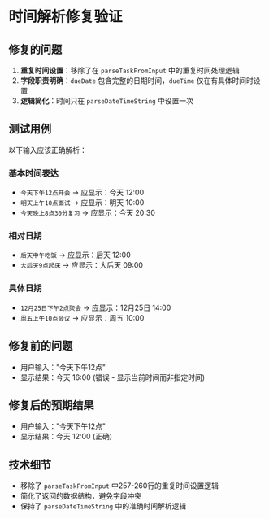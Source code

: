 # 时间解析修复验证

## 修复的问题
1. **重复时间设置**：移除了在 `parseTaskFromInput` 中的重复时间处理逻辑
2. **字段职责明确**：`dueDate` 包含完整的日期时间，`dueTime` 仅在有具体时间时设置
3. **逻辑简化**：时间只在 `parseDateTimeString` 中设置一次

## 测试用例
以下输入应该正确解析：

### 基本时间表达
- `今天下午12点开会` → 应显示：今天 12:00
- `明天上午10点面试` → 应显示：明天 10:00  
- `今天晚上8点30分复习` → 应显示：今天 20:30

### 相对日期
- `后天中午吃饭` → 应显示：后天 12:00
- `大后天9点起床` → 应显示：大后天 09:00

### 具体日期
- `12月25日下午2点聚会` → 应显示：12月25日 14:00
- `周五上午10点会议` → 应显示：周五 10:00

## 修复前的问题
- 用户输入："今天下午12点"
- 显示结果：今天 16:00 (错误 - 显示当前时间而非指定时间)

## 修复后的预期结果  
- 用户输入："今天下午12点"
- 显示结果：今天 12:00 (正确)

## 技术细节
- 移除了 `parseTaskFromInput` 中257-260行的重复时间设置逻辑
- 简化了返回的数据结构，避免字段冲突
- 保持了 `parseDateTimeString` 中的准确时间解析逻辑